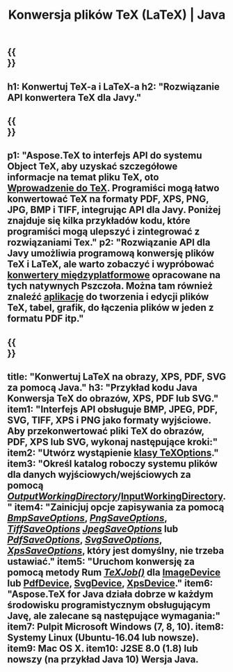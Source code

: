 ﻿---
translation: true
template: /_templates/_conversion-java.md
title: Konwersja plików TeX (LaTeX) | Java
url: /java/conversion/
description: Konwersja TeX(LaTeX) Rozwiązanie Java API. Konwertuj pliki LaTeX do PDF, XPS i obrazów, w tym PNG, JPEG, TIFF, BMP z kilkoma linijkami kodu Java.
keywords: konwersja tex api java, integracja tex konwerter java
family: tex
platformtag: cpp
feature: conversion
---

{{<section banner>}}
---
h1: Konwertuj TeX-a i LaTeX-a
h2: "Rozwiązanie API konwertera TeX dla Javy."
---

{{<section overview>}}
---
p1: "Aspose.TeX to interfejs API do systemu Object TeX, aby uzyskać szczegółowe informacje na temat pliku TeX, oto [Wprowadzenie do TeX](https://docs.aspose.com/tex/cpp/what-is-tex/). Programiści mogą łatwo konwertować TeX na formaty PDF, XPS, PNG, JPG, BMP i TIFF, integrując API dla Javy. Poniżej znajduje się kilka przykładów kodu, które programiści mogą ulepszyć i zintegrować z rozwiązaniami Tex."
p2: "Rozwiązanie API dla Javy umożliwia programową konwersję plików TeX i LaTeX, ale warto zobaczyć i wypróbować [konwertery międzyplatformowe](https://products.aspose.app/tex/conversion) opracowane na tych natywnych Pszczoła. Można tam również znaleźć [aplikacje](https://products.aspose.app/tex/applications) do tworzenia i edycji plików TeX, tabel, grafik, do łączenia plików w jeden z formatu PDF itp."
---

{{<section feature1>}}
---
title: "Konwertuj LaTeX na obrazy, XPS, PDF, SVG za pomocą Java."
h3: "Przykład kodu Java Konwersja TeX do obrazów, XPS, PDF lub SVG."
item1: "Interfejs API obsługuje BMP, JPEG, PDF, SVG, TIFF, XPS i PNG jako formaty wyjściowe. Aby przekonwertować pliki TeX do obrazów, PDF, XPS lub SVG, wykonaj następujące kroki:"
item2: "Utwórz wystąpienie [klasy TeXOptions](https://reference.aspose.com/tex/java/com.aspose.tex/texoptions)."
item3: "Określ katalog roboczy systemu plików dla danych wyjściowych/wejściowych za pomocą [*OutputWorkingDirectory*](https://reference.aspose.com/tex/java/com.aspose.tex/TeXOptions#setOutputWorkingDirectory-com.aspose.tex.IOutputWorkingDirectory-)/[InputWorkingDirectory](https://reference.aspose.com/tex/java/com.aspose.tex/TeXOptions#setInputWorkingDirectory-com.aspose.tex.IInputWorkingDirectory-)."
item4: "Zainicjuj opcje zapisywania za pomocą [*BmpSaveOptions*](https://reference.aspose.com/tex/java/com.aspose.tex.rendering/BmpSaveOptions), [*PngSaveOptions*](https://reference.aspose.com/tex/java/com.aspose.tex.rendering/PngSaveOptions), [*TiffSaveOptions*](https://reference.aspose.com/tex/java/com.aspose.tex.rendering/TiffSaveOptions) [*JpegSaveOptions*](https://reference.aspose.com/tex/java/com.aspose.tex.rendering/JpegSaveOptions) lub [*PdfSaveOptions*](https://reference.aspose.com/tex/java/com.aspose.tex.rendering/PdfSaveOptions), [*SvgSaveOptions*](https://reference.aspose.com/tex/java/com.aspose.tex.rendering/SvgSaveOptions), [*XpsSaveOptions*](https://reference.aspose.com/tex/java/com.aspose.tex.rendering/XpsSaveOptions), który jest domyślny, nie trzeba ustawiać."
item5: "Uruchom konwersję za pomocą metody Rum [*TeXJob()*](https://reference.aspose.com/tex/java/com.aspose.tex/TeXJob) dla [ImageDevice](https://reference.aspose.com/tex/java/com.aspose.tex.rendering/ImageDevice) lub [PdfDevice](https://reference.aspose.com/tex/java/com.aspose.tex.rendering/PdfDevice), [SvgDevice](https://reference.aspose.com/tex/java/com.aspose.tex.rendering/SvgDevice), [XpsDevice](https://reference.aspose.com/tex/java/com.aspose.tex.rendering/UrządzenieXps)."
item6: "Aspose.TeX for Java działa dobrze w każdym środowisku programistycznym obsługującym Javę, ale zalecane są następujące wymagania:"
item7: Pulpit Microsoft Windows (7, 8, 10).
item8: Systemy Linux (Ubuntu-16.04 lub nowsze).
item9: Mac OS X.
item10: J2SE 8.0 (1.8) lub nowszy (na przykład Java 10) Wersja Java.
---

